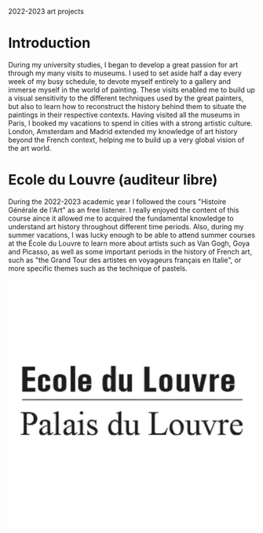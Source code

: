 <p class="pretext">2022-2023 art projects</p>

<h1 class="prestextarticle">Introduction</h1>

<p class="articletext">
During my university studies, I began to develop a great passion for art through my many visits to museums. I used to set aside half a day every week of my busy schedule, to devote myself entirely to a gallery and immerse myself in the world of painting. These visits enabled me to build up a visual sensitivity to the different techniques used by the great painters, but also to learn how to reconstruct the history behind them to situate the paintings in their respective contexts. Having visited all the museums in Paris, I booked my vacations to spend in cities with a strong artistic culture. London, Amsterdam and Madrid extended my knowledge of art history beyond the French context, helping me to build up a very global vision of the art world.

<div class="containerr">
  <div class="text-column">
    <h1 class="prestextarticle">Ecole du Louvre (auditeur libre)</h1>
    <p class="articletext">
      During the 2022-2023 academic year I followed the cours "Histoire Générale de l'Art" as an free listener. I really enjoyed the content of this course aince it allowed me to acquired the fundamental knowledge to understand art history throughout different time periods. Also, during my summer vacations, I was lucky enough to be able to attend summer courses at the École du Louvre to learn more about artists such as Van Gogh, Goya and Picasso, as well as some important periods in the history of French art, such as "the Grand Tour des artistes en voyageurs français en Italie", or more specific themes such as the technique of pastels.
      <br> 
    </p>
  </div>
  <div class="photo-column">
    <div class="profilepic2">
      <img src="images/Louvre.png?raw=true" alt="louvre" class="profilepic2"/>
    </div>
  </div>
</div>
